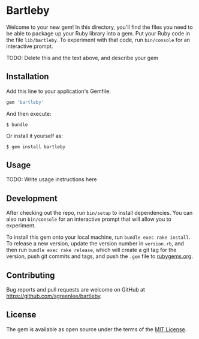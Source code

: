 # Bartleby

Welcome to your new gem! In this directory, you'll find the files you need to be able to package up your Ruby library into a gem. Put your Ruby code in the file `lib/bartleby`. To experiment with that code, run `bin/console` for an interactive prompt.

TODO: Delete this and the text above, and describe your gem

## Installation

Add this line to your application's Gemfile:

```ruby
gem 'bartleby'
```

And then execute:

    $ bundle

Or install it yourself as:

    $ gem install bartleby

## Usage

TODO: Write usage instructions here

## Development

After checking out the repo, run `bin/setup` to install dependencies. You can also run `bin/console` for an interactive prompt that will allow you to experiment.

To install this gem onto your local machine, run `bundle exec rake install`. To release a new version, update the version number in `version.rb`, and then run `bundle exec rake release`, which will create a git tag for the version, push git commits and tags, and push the `.gem` file to [rubygems.org](https://rubygems.org).

## Contributing

Bug reports and pull requests are welcome on GitHub at https://github.com/sgreenlee/bartleby.


## License

The gem is available as open source under the terms of the [MIT License](http://opensource.org/licenses/MIT).

